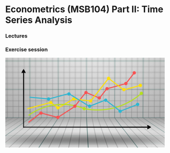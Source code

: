 Econometrics (MSB104) Part II: Time Series Analysis
================

### Lectures

<!--[Lenke her](https://docs.google.com/spreadsheets/d/1SLQfLprWCN8uZYyBBh6ZcwEfATbv60m4s3ekZjW0F8I/edit#gid=0)-->

### Exercise session

![](man/figures/ts.jpg)
